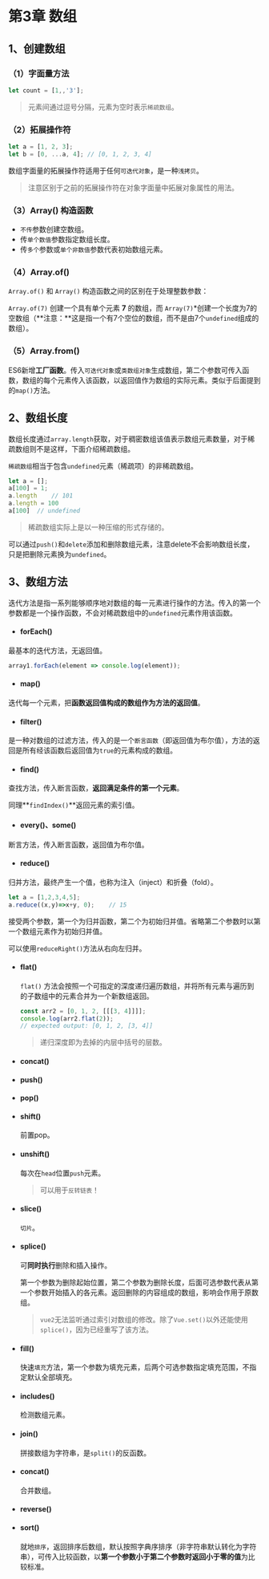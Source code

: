 # 第3章 数组

## 1、创建数组

### （1）字面量方法

```js
let count = [1,,'3'];
```

> 元素间通过逗号分隔，元素为空时表示`稀疏数组`。

### （2）拓展操作符

```js
let a = [1, 2, 3];
let b = [0, ...a, 4]; // [0, 1, 2, 3, 4]
```

数组字面量的拓展操作符适用于任何`可迭代对象`，是一种`浅拷贝`。

> 注意区别于之前的拓展操作符在对象字面量中拓展对象属性的用法。

### （3）Array() 构造函数

- `不传`参数创建空数组。
- 传`单个数值`参数指定数组长度。
- 传`多个`参数或`单个非数值`参数代表初始数组元素。

### （4）Array.of()

 `Array.of()` 和 `Array()` 构造函数之间的区别在于处理整数参数：

`Array.of(7)` 创建一个具有单个元素 **7** 的数组，而 `Array(7)`*创建一个长度为7的空数组（**注意：**这是指一个有7个空位的数组，而不是由7个`undefined`组成的数组）。

### （5）Array.from()

ES6新增**工厂函数**。传入`可迭代对象`或`类数组对象`生成数组，第二个参数可传入函数，数组的每个元素传入该函数，以返回值作为数组的实际元素。类似于后面提到的`map()`方法。

## 2、数组长度

数组长度通过`array.length`获取，对于稠密数组该值表示数组元素数量，对于稀疏数组则不是这样，下面介绍稀疏数组。

`稀疏数组`相当于包含`undefined`元素（稀疏项）的非稀疏数组。

```js
let a = [];
a[100] = 1;
a.length	// 101
a.length = 100
a[100]	// undefined
```

> 稀疏数组实际上是以一种压缩的形式存储的。

可以通过`push()`和`delete`添加和删除数组元素，注意delete不会影响数组长度，只是把删除元素换为`undefined`。

## 3、数组方法

迭代方法是指一系列能够顺序地对数组的每一元素进行操作的方法。传入的第一个参数都是一个操作函数，不会对稀疏数组中的`undefined`元素作用该函数。

- #### forEach()

最基本的迭代方法，无返回值。

```js
array1.forEach(element => console.log(element));
```

- #### map()

迭代每一个元素，把**函数返回值构成的数组作为方法的返回值**。

- #### filter()

是一种对数组的过滤方法，传入的是一个`断言函数`（即返回值为布尔值），方法的返回是所有经该函数后返回值为`true`的元素构成的数组。

- #### find()

查找方法，传入断言函数，**返回满足条件的第一个元素**。

同理**`findIndex()`**返回元素的索引值。

- #### every()、some()

断言方法，传入断言函数，返回值为布尔值。

- #### reduce()

归并方法，最终产生一个值，也称为注入（inject）和折叠（fold）。

```js
let a = [1,2,3,4,5];
a.reduce((x,y)=>x+y, 0);	// 15
```

接受两个参数，第一个为归并函数，第二个为初始归并值。省略第二个参数时以第一个数组元素作为初始归并值。

可以使用`reduceRight()`方法从右向左归并。

- #### flat()

  `flat()` 方法会按照一个可指定的深度递归遍历数组，并将所有元素与遍历到的子数组中的元素合并为一个新数组返回。

  ```js
  const arr2 = [0, 1, 2, [[[3, 4]]]];
  console.log(arr2.flat(2));
  // expected output: [0, 1, 2, [3, 4]]
  ```

  > 递归深度即为去掉的内层中括号的层数。

- #### concat()

- #### push()

- #### pop()

- #### shift()

  前置pop。

- #### unshift()

  每次在`head`位置`push`元素。

  > 可以用于`反转链表`！

- #### slice()

  `切片`。

- #### splice()

  可**同时执行**删除和插入操作。

  第一个参数为删除起始位置，第二个参数为删除长度，后面可选参数代表从第一个参数开始插入的各元素。返回删除的内容组成的数组，影响会作用于原数组。

  > `vue2`无法监听通过索引对数组的修改。除了`Vue.set()`以外还能使用`splice()`，因为已经重写了该方法。

- #### fill()

  快速`填充`方法，第一个参数为填充元素，后两个可选参数指定填充范围，不指定默认全部填充。

- #### includes()

  检测数组元素。

- #### join()

  拼接数组为字符串，是`split()`的反函数。

- #### concat()

  合并数组。

- #### reverse()

- #### sort()

  就地`排序`，返回排序后数组，默认按照字典序排序（非字符串默认转化为字符串），可传入比较函数，以**第一个参数小于第二个参数时返回小于零的值**为比较标准。

  



